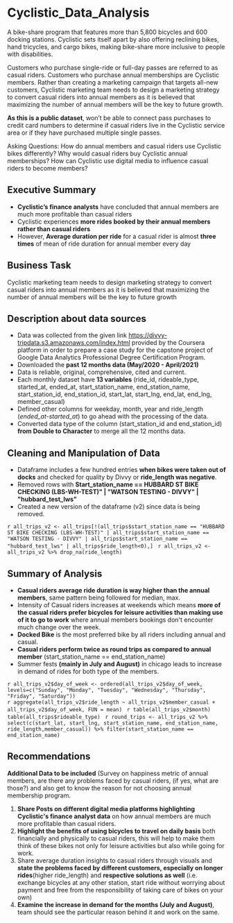 # Cyclistic_Data_Analysis
A bike-share program that features more than 5,800 bicycles and 600 docking stations. Cyclistic sets itself apart by also offering reclining bikes, hand tricycles, and cargo bikes, making bike-share more inclusive to people with disabilities.

Customers who purchase single-ride or full-day passes are referred to as casual riders. Customers who purchase annual memberships are Cyclistic members.
Rather than creating a marketing campaign that targets all-new customers, Cyclistic marketing team needs to design a marketing strategy to convert casual riders into annual members as it is believed that maximizing the number of annual members will be the key to future growth.

**As this is a public dataset**, won’t be able to connect pass purchases to credit card numbers to determine if casual riders live in the Cyclistic service area or if they have purchased multiple single passes.

Asking Questions:
How do annual members and casual riders use Cyclistic bikes differently?
Why would casual riders buy Cyclistic annual memberships? 
How can Cyclistic use digital media to influence casual riders to become members?

## Executive Summary

* **Cyclistic’s finance analysts** have concluded that annual members are much more profitable than casual riders
* Cyclistic experiences **more rides booked by their annual members rather than casual riders**
* However, **Average duration per ride** for a casual rider is almost **three times** of mean of ride duration for annual member every day

## Business Task

Cyclistic marketing team needs to design marketing strategy to convert casual riders into annual members as it is believed that maximizing the number of annual members will be the key to future growth

## Description about data sources

* Data was collected from the given link <https://divvy-tripdata.s3.amazonaws.com/index.html> provided by the Coursera platform in order to prepare a case study for the capstone project of Google Data Analytics Professional Degree Certification Program.
* Downloaded the **past 12 months data (May/2020 - April/2021)**
* Data is reliable, original, comprehensive, cited and current.
* Each monthly dataset have **13 variables** (ride_id, rideable_type, started_at, ended_at, start_station_name, end_station_name, start_station_id, end_station_id, start_lat, start_lng, end_lat, end_lng, member_casual)
* Defined other columns for weekday, month, year and ride_length (*ended_at-started_at*) to go ahead with the processing of the data.
* Converted data type of the column (start_station_id and end_station_id) **from Double to Character** to merge all the 12 months data.

## Cleaning and Manipulation of Data

* Dataframe includes a few hundred entries **when bikes were taken out of docks** and checked for quality by Divvy or **ride_length was negative**.
* Removed rows with **Start_station_name == HUBBARD ST BIKE CHECKING (LBS-WH-TEST)" | "WATSON TESTING - DIVVY" | "hubbard_test_lws"**
* Created a new version of the dataframe (v2) since data is being removed.

`r
all_trips_v2 <- all_trips[!(all_trips$start_station_name == "HUBBARD ST BIKE CHECKING (LBS-WH-TEST)" | all_trips$start_station_name == "WATSON TESTING - DIVVY" | all_trips$start_station_name == "hubbard_test_lws" | all_trips$ride_length<0),]
`
`r
all_trips_v2 <- all_trips_v2 %>% drop_na(ride_length)
`

## Summary of Analysis

* **Casual riders average ride duration is way higher than the annual members**, same pattern being followed for median, max.
* Intensity of Casual riders increases at weekends which means **more of the casual riders prefer bicycles for leisure activities than making use of it to go to work** where annual members bookings don't encounter much change over the week.
* **Docked Bike** is the most preferred bike by all riders including annual and casual.
* **Casual riders perform twice as round trips as compared to annual member** (start_station_name == end_station_name)
* Summer fests **(mainly in July and August)** in chicago leads to increase in demand of rides for both type of the members.

`r
all_trips_v2$day_of_week <- ordered(all_trips_v2$day_of_week, levels=c("Sunday", "Monday", "Tuesday", "Wednesday", "Thursday", "Friday", "Saturday"))
`</br>
`r
aggregate(all_trips_v2$ride_length ~ all_trips_v2$member_casual + all_trips_v2$day_of_week, FUN = mean)
`
`r
table(all_trips_v2$month)
table(all_trips$rideable_type)
`
`r
round_trips <- all_trips_v2 %>%
  select(c(start_lat, start_lng, start_station_name, end_station_name, ride_length,member_casual)) %>%
  filter(start_station_name == end_station_name)
`

## Recommendations

**Additional Data to be included** (Survey on happiness metric of annual members, are there any problems faced by casual riders, (if yes, what are those?) and also get to know the reason for not choosing annual membership program.

1. **Share Posts on different digital media platforms highlighting Cyclistic's finance analyst data** on how annual members are much more profitable than casual riders.
2. **Highlight the benefits of using bicycles to travel on daily basis** both financially and physically to casual riders, this will help to make them think of these bikes not only for leisure activities but also while going for work.
3. Share average duration insights to casual riders through visuals and **state the problems faced by different customers, especially on longer rides**(higher ride_length) and **respective solutions as well** (i.e. exchange bicycles at any other station, start ride without worrying about payment and free from the responsibility of taking care of bikes on your own)
4. **Examine the increase in demand for the months (July and August)**, team should see the particular reason behind it and work on the same. 
